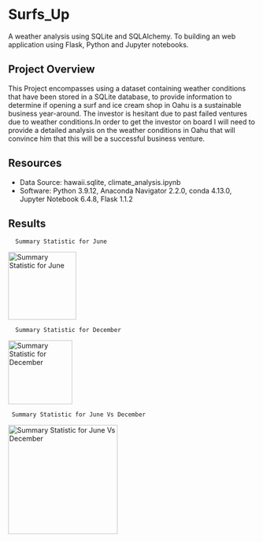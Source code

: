 # Surfs_Up
A weather analysis using SQLite and SQLAlchemy. To building an web application using Flask, Python and Jupyter notebooks.

## Project Overview

This Project encompasses using a dataset containing weather conditions that have been stored in a SQLite database, to provide information to determine if opening a surf and ice cream shop in Oahu is a sustainable business year-around. The investor is hesitant due to past failed ventures due to weather conditions.In order to get the investor on board I will need to provide a detailed analysis on the weather conditions in Oahu that will convince him that this will be a successful business venture.

## Resources

  * Data Source: hawaii.sqlite, climate_analysis.ipynb
  * Software: Python 3.9.12, Anaconda Navigator 2.2.0, conda 4.13.0, Jupyter Notebook 6.4.8, Flask 1.1.2
  
## Results

      Summary Statistic for June
      
  <img width="138" alt="Summary Statistic for June" src="https://user-images.githubusercontent.com/90155651/184994022-97215bc5-4c82-47f8-87aa-0771a645ec04.png">



      Summary Statistic for December
      
   <img width="130" alt="Summary Statistic for December" src="https://user-images.githubusercontent.com/90155651/184994049-d75a792c-2f53-456a-b019-f0b4f331d931.png">

   
 

     Summary Statistic for June Vs December 
     
   <img width="222" alt="Summary Statistic for June Vs December" src="https://user-images.githubusercontent.com/90155651/184994173-45985058-c17f-4803-a924-b5687cf86c22.png">




